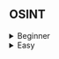 ## OSINT
<details>
<summary>Beginner</summary>

  - [[UIUCTF2021] Youtube Text Crawl](https://github.com/Rookie441/CTF/blob/main/Storage/Writeups/UIUCTF2021_Writeup.md#doot-doot)
  - [[UIUCTF2021] Discord 'About Me' Spoiler Tag](https://github.com/Rookie441/CTF/blob/main/Storage/Writeups/UIUCTF2021_Writeup.md#osint-the-creator)
  - [[UIUCTF2021] Chaplin PR Nightmare 1 to 7](https://github.com/Rookie441/CTF/blob/main/Storage/Writeups/UIUCTF2021_Writeup.md#chaplin-pr-nightmare-1-to-7)
    - [Twitter](https://github.com/Rookie441/CTF/blob/main/Storage/Writeups/UIUCTF2021_Writeup.md#chaplin-pr-nightmare-1)
    - [Youtube Video](https://github.com/Rookie441/CTF/blob/main/Storage/Writeups/UIUCTF2021_Writeup.md#chaplin-pr-nightmare-2)
    - [Website Exploration](https://github.com/Rookie441/CTF/blob/main/Storage/Writeups/UIUCTF2021_Writeup.md#chaplin-pr-nightmare-3)
    - [Website Form Submission](https://github.com/Rookie441/CTF/blob/main/Storage/Writeups/UIUCTF2021_Writeup.md#chaplin-pr-nightmare-4)
    - [Imgur Comments](https://github.com/Rookie441/CTF/blob/main/Storage/Writeups/UIUCTF2021_Writeup.md#chaplin-pr-nightmare-5)
    - [LinkedIn Groups and Events](https://github.com/Rookie441/CTF/blob/main/Storage/Writeups/UIUCTF2021_Writeup.md#chaplin-pr-nightmare-6)
    - [GitHub Issues](https://github.com/Rookie441/CTF/blob/main/Storage/Writeups/UIUCTF2021_Writeup.md#chaplin-pr-nightmare-7)
  - [[CDDC22] Crawling Reviews on Internet Archive](https://github.com/Rookie441/CTF/blob/main/Storage/Writeups/CDDC22_Writeup.md#secret-message)
  - [Wayback Machine on Twitter](https://github.com/Rookie441/CTF/blob/main/Categories/OSINT/Beginner/time-traveler/time-traveler.md#time-traveler)
</details>

<details>
<summary>Easy</summary>

  - [[HackyHolidaysSpaceRace] Password Recovery with Security Question](https://github.com/Rookie441/CTF/blob/main/Storage/Writeups/Hacky_Holidays_Space_Race_Writeup.md#members-only)
  - [[ImaginaryCTF2021] GeoGuessr: Tahoe Hemp](https://github.com/Rookie441/CTF/blob/main/Storage/Writeups/ImaginaryCTF2021_Writeup.md#vacation)
  - [[DownUnderCTF2021] Domain Name Investigation with ICANN](https://github.com/Rookie441/CTF/blob/main/Storage/Writeups/DownUnderCTF2021_Writeup.md#who-goes-there)
  - [[SEETF2022] GeoGuessr: ATC Fishing Village](https://github.com/Rookie441/CTF/blob/main/Storage/Writeups/SEETF2022_Writeup.md#everyone-needs-a-break)
  - [[CDDC22] Partial Google Image Search](https://github.com/Rookie441/CTF/blob/main/Storage/Writeups/CDDC22_Writeup.md#the-place)
  - [[CDDC22] Using Tor Browser and Yandex Reverse Image Search](https://github.com/Rookie441/CTF/blob/main/Storage/Writeups/CDDC22_Writeup.md#darknet)
  - [[CDDC22] Google Dorking Commands](https://github.com/Rookie441/CTF/blob/main/Storage/Writeups/CDDC22_Writeup.md#whats-your-name)
  - [[CDDC22] Email Discovery on PGP Key using gpg](https://github.com/Rookie441/CTF/blob/main/Storage/Writeups/CDDC22_Writeup.md#flying-squirrel)
  - [[CDDC22] Information Retrieval using Epieos](https://github.com/Rookie441/CTF/blob/main/Storage/Writeups/CDDC22_Writeup.md#photographer)
</details>
